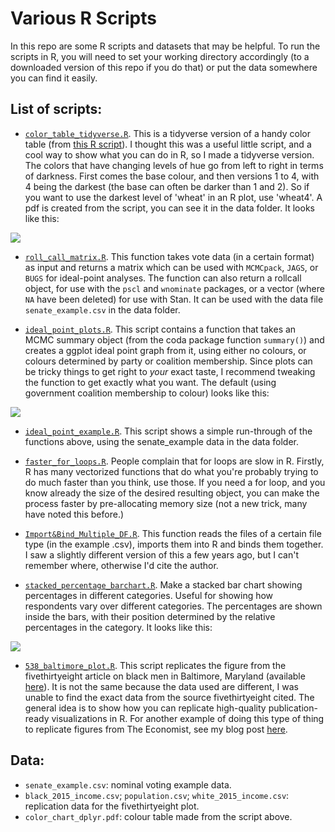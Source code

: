 # Various R Scripts

In this repo are some R scripts and datasets that may be helpful. To run the scripts in R, you will need to set your working directory accordingly (to a downloaded version of this repo if you do that) or put the data somewhere you can find it easily.  

## List of scripts:  

 - [`color_table_tidyverse.R`](https://github.com/RobertMyles/Various_R-Scripts/blob/master/R/color_table_tidyverse.R). This is a tidyverse version of a handy color table (from [this R script](https://github.com/hdugan/rColorTable/blob/master/rColorTable.R)). I thought this was a useful little script, and a cool way to show what you can do in R, so I made a tidyverse version. The colors that have changing levels of hue go from left to right in terms of darkness. First comes the base colour, and then versions 1 to 4, with 4 being the darkest (the base can often be darker than 1 and 2). So if you want to use the darkest level of 'wheat' in an R plot, use 'wheat4'. A pdf is created from the script, you can see it in the data folder. It looks like this:  

 <img src = 'http://i.imgur.com/JVXhXyj.png?1'>

 - [`roll_call_matrix.R`](https://github.com/RobertMyles/Various_R-Scripts/blob/master/R/roll_call_matrix.R). This function takes vote data (in a certain format) as input and returns a matrix which can be used with `MCMCpack`, `JAGS`, or `BUGS` for ideal-point analyses. The function can also return a rollcall object, for use with the `pscl` and `wnominate` packages, or a vector (where `NA` have been deleted) for use with Stan. It can be used with the data file `senate_example.csv` in the data folder.    

 - [`ideal_point_plots.R`](https://github.com/RobertMyles/Various_R-Scripts/blob/master/R/ideal_point_plots.R). This script contains a function that takes an MCMC summary object (from the coda package function `summary()`) and creates a ggplot ideal point graph from it, using either no colours, or colours determined by party or coalition membership. Since plots can be tricky things to get right to *your* exact taste, I recommend tweaking the function to get exactly what you want.  The default (using government coalition membership to colour) looks like this:

<img src = 'http://i.imgur.com/NZu0k9w.png'>

 - [`ideal_point_example.R`](https://github.com/RobertMyles/Various_R-Scripts/blob/master/R/ideal_point_example.R). This script shows a simple run-through of the functions above, using the senate_example data in the data folder.

 - [`faster_for_loops.R`](https://github.com/RobertMyles/Various_R-Scripts/blob/master/R/faster_for_loops.R). People complain that for loops are slow in R. Firstly, R has many vectorized functions that do what you're probably trying to do much faster than you think, use those. If you need a for loop, and you know already the size of the desired resulting object, you can make the process faster by pre-allocating memory size (not a new trick, many have noted this before.)

 - [`Import&Bind_Multiple_DF.R`](https://github.com/RobertMyles/Various_R-Scripts/blob/master/R/Import%26Bind_Multiple_DF.R). This function reads the files of a certain file type (in the example .csv), imports them into R and binds them together. I saw a slightly different version of this a few years ago, but I can't remember where, otherwise I'd cite the author.  

 - [`stacked_percentage_barchart.R`](https://github.com/RobertMyles/Various_R-Scripts/blob/master/R/stacked_percentage_barchart.R). Make a stacked bar chart showing percentages in different categories. Useful for showing how respondents vary over different categories. The percentages are shown inside the bars, with their position determined by the relative percentages in the category. It looks like this:
<img src = "http://i.imgur.com/T55W6vc.png">

 - [`538_baltimore_plot.R`](https://github.com/RobertMyles/Various_R-Scripts/blob/master/R/538_baltimore_plot.R). This script replicates the figure from the fivethirtyeight article on black men in Baltimore, Maryland (available [here](http://fivethirtyeight.com/datalab/how-baltimores-young-black-men-are-boxed-in/)). It is not the same because the data used are different, I was unable to find the exact data from the source fivethirtyeight cited. The general idea is to show how you can replicate high-quality publication-ready visualizations in R. For another example of doing this type of thing to replicate figures from The Economist, see my blog post [here](http://robertmylesmcdonnell.com/re-creating-plots-from-the-economist-in-r.html).


## Data:
- `senate_example.csv`: nominal voting example data.  
- `black_2015_income.csv`; `population.csv`; `white_2015_income.csv`: replication data for the fivethirtyeight plot.  
- `color_chart_dplyr.pdf`: colour table made from the script above.
